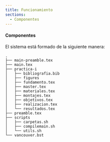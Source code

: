 ```yaml
---
title: Funcionamiento
sections:
  - Componentes
---
```


#### Componentes

El sistema está formado de la siguiente manera:

```
.
├── main-preamble.tex
├── main.tex
├── practica-i
│   ├── bibliografia.bib
│   ├── figures
│   ├── fundamento.tex
│   ├── master.tex
│   ├── materiales.tex
│   ├── montajes.tex
│   ├── objetivos.tex
│   ├── realizacion.tex
│   └── resultados.tex
├── preamble.tex
├── scripts
│   ├── carpetas.sh
│   ├── compilemain.sh
│   └── utils.sh 
└── vancouver.bst
```
